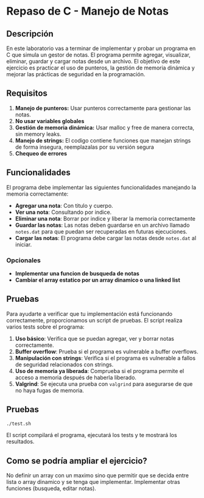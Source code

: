 # Repaso de C - Manejo de Notas

## Descripción

En este laboratorio vas a terminar de implementar y probar un programa en C que simula un gestor de notas. El programa permite agregar, visualizar, eliminar, guardar y cargar notas desde un archivo. El objetivo de este ejercicio es practicar el uso de punteros, la gestión de memoria dinámica y mejorar las prácticas de seguridad en la programación.

## Requisitos

1. **Manejo de punteros:** Usar punteros correctamente para gestionar las notas.
2. **No usar variables globales**
2. **Gestión de memoria dinámica:** Usar malloc y free de manera correcta, sin memory leaks.
3. **Manejo de strings:** El codigo contiene funciones que manejan strings de forma insegura, reemplazalas por su versión segura
4. **Chequeo de errores**

## Funcionalidades

El programa debe implementar las siguientes funcionalidades manejando la memoria correctamente:

- **Agregar una nota**: Con titulo y cuerpo.
- **Ver una nota**: Consultando por indice.
- **Eliminar una nota**: Borrar por indice y liberar la memoria correctamente
- **Guardar las notas**: Las notas deben guardarse en un archivo llamado `notes.dat` para que puedan ser recuperadas en futuras ejecuciones.
- **Cargar las notas**: El programa debe cargar las notas desde `notes.dat` al iniciar.

### Opcionales

- **Implementar una funcion de busqueda de notas**
- **Cambiar el array estatico por un array dinamico o una linked list**

## Pruebas

Para ayudarte a verificar que tu implementación está funcionando correctamente, proporcionamos un script de pruebas. El script realiza varios tests sobre el programa:

1. **Uso básico**: Verifica que se puedan agregar, ver y borrar notas correctamente.
2. **Buffer overflow**: Prueba si el programa es vulnerable a buffer overflows.
3. **Manipulación con strings**: Verifica si el programa es vulnerable a fallos de seguridad relacionados con strings.
4. **Uso de memoria ya liberada**: Comprueba si el programa permite el acceso a memoria después de haberla liberado.
5. **Valgrind**: Se ejecuta una prueba con `valgrind` para asegurarse de que no haya fugas de memoria.

## Pruebas
   ```bash
   ./test.sh
   ```

   El script compilará el programa, ejecutará los tests y te mostrará los resultados.

## Como se podría ampliar el ejercicio?

No definir un array con un maximo sino que permitir que se decida entre lista o array dinamico y se tenga que implementar. Implementar otras funciones (busqueda, editar notas).
